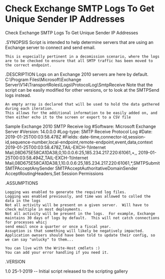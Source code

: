 # Check Exchange SMTP Logs To Get Unique Sender IP Addresses
 Check Exchange SMTP Logs To Get Unique Sender IP Addresses

.SYNOPSIS
    Script is intended to help determine servers that are using an Exchange server to connect and send email.
   
    This is especially pertinent in a decomission scenario, where the logs are to be checked to ensure that all SMTP traffic has been moved to the correct endpoint.
.DESCRIPTION
    Logs on an Exchange 2010 servers are here by default.
    C:\Program Files\Microsoft\Exchange Server\V14\TransportRoles\Logs\ProtocolLog\SmtpReceive
    Note that the script can be easily modified for other versions, or to look at the SMTPSend logs instead. 
 
    An empty array is declared that will be used to hold the data gathered during each iteration.
    This allows for the additional information to be easily added on, and then either echo it to the screen or export to a CSV file
 Sample Exchange 2010 SMTP Receive log
 #Software: Microsoft Exchange Server
 #Version: 14.0.0.0
 #Log-type: SMTP Receive Protocol Log
 #Date: 2019-01-25T00:03:58.478Z
 #Fields: date-time,connector-id,session-id,sequence-number,local-endpoint,remote-endpoint,event,data,context
 2019-01-25T00:03:58.478Z,TAIL-EXCH-1\Internet Mail,08D675E58CA1DA38,0,10.0.0.6:25,185.234.217.220:61061,+,,
 2019-01-25T00:03:58.494Z,TAIL-EXCH-1\Internet Mail,08D675E58CA1DA38,1,10.0.0.6:25,185.234.217.220:61061,*,SMTPSubmit SMTPAcceptAnySender SMTPAcceptAuthoritativeDomainSender AcceptRoutingHeaders,Set Session Permissions

.ASSUMPTIONS

    Logging was enabled to generate the required log files.
    Logging was enabled previously, and time was allowed to colled the data in the logs
    Not all activity will be present on a given server.  Will have to check multiple in most deployments.
    Not all activity will be present in the logs.  For example, Exchange maintains 30 days of logs by default.  This will not catch connections for processes whicj
    send email once a quarter or once a fiscal year.
    Assuption is that something will likely be negatively impacted.  Application ownsers should have been told to update their config, so we can say "unlucky" to them...
  
    You can live with the Write-Host cmdlets :)
    You can add your error handling if you need it. 
 
.VERSION

 
 1.0  25-1-2019 -- Initial script released to the scripting gallery